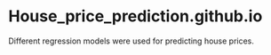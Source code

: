 # House_price_prediction.github.io
Different regression models were used for predicting house prices.
